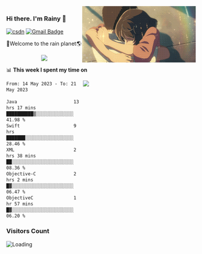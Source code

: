 <img  align='right' height="150" src="https://github.com/LikeRainDay/LikeRainDay/blob/master/pic/img_rain_1.gif?raw=true">



### Hi there. I'm Rainy :lemon:

[![csdn](https://img.shields.io/badge/-csdn-c14438?style=flat-square&logo=c&logoColor=white)](https://blog.csdn.net/qq_15807167)
[![Gmail Badge](https://img.shields.io/badge/-gmail-c14438?style=flat-square&logo=Gmail&logoColor=white&link=mailto:houshuai0816@gmail.com)](mailto:houshuai0816@gmail.com)

🚀Welcome to the rain planet🌎

<center>
<img align='center'  src="https://source.unsplash.com/user/rainyhehe/likes">
</center>

📊 **This week I spent my time on**

<img align='right'   width="300" src="https://github-readme-stats.vercel.app/api?username=LikeRainDay&show_icons=true&title_color=fff&icon_color=79ff97&text_color=9f9f9f&bg_color=151515&count_private=true">

<!--START_SECTION:waka-->

```text
From: 14 May 2023 - To: 21 May 2023

Java                     13 hrs 17 mins  ██████████▒░░░░░░░░░░░░░░   41.98 %
Swift                    9 hrs           ███████░░░░░░░░░░░░░░░░░░   28.46 %
XML                      2 hrs 38 mins   ██░░░░░░░░░░░░░░░░░░░░░░░   08.36 %
Objective-C              2 hrs 2 mins    █▓░░░░░░░░░░░░░░░░░░░░░░░   06.47 %
ObjectiveC               1 hr 57 mins    █▓░░░░░░░░░░░░░░░░░░░░░░░   06.20 %
```

<!--END_SECTION:waka-->

### Visitors Count
<img align="left" src = "https://profile-counter.glitch.me/LikeRainDay/count.svg" alt ="Loading">

